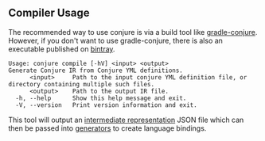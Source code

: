 ## Compiler Usage

The recommended way to use conjure is via a build tool like [gradle-conjure](https://github.com/palantir/gradle-conjure). However, if you don't want to use gradle-conjure, there is also an executable published on [bintray](https://bintray.com/palantir/releases/conjure).

    Usage: conjure compile [-hV] <input> <output>
    Generate Conjure IR from Conjure YML definitions.
          <input>     Path to the input conjure YML definition file, or directory containing multiple such files.
          <output>    Path to the output IR file.
      -h, --help      Show this help message and exit.
      -V, --version   Print version information and exit.

This tool will output an [intermediate representation](/docs/spec/intermediate_representation.md) JSON file which can then
be passed into [generators](/readme.md#code-generators) to create language bindings.
